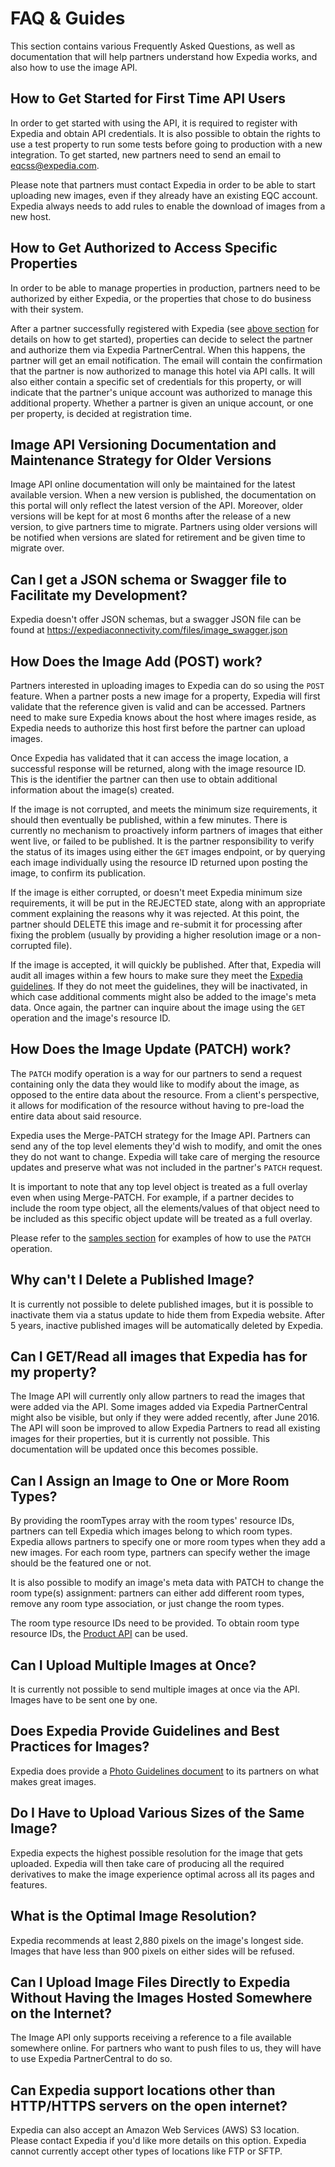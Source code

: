 # FAQ & Guides
This section contains various Frequently Asked Questions, as well as documentation that will help partners understand how Expedia works, and also how to use the image API.

<a name="/howtogetstarted"></a>
## How to Get Started for First Time API Users
In order to get started with using the API, it is required to register with Expedia and obtain API credentials. It is also possible to obtain the rights to use a test property to run some tests before going to production with a new integration. To get started, new partners need to send an email to <a href="mailto:eqcss@expedia.com">eqcss@expedia.com</a>.

Please note that partners must contact Expedia in order to be able to start uploading new images, even if they already have an existing EQC account. Expedia always needs to add rules to enable the download of images from a new host.

## How to Get Authorized to Access Specific Properties
In order to be able to manage properties in production, partners need to be authorized by either Expedia, or the properties that chose to do business with their system.

After a partner successfully registered with Expedia (see [above section](#/howtogetstarted) for details on how to get started), properties can decide to select the partner and authorize them via Expedia PartnerCentral. When this happens, the partner will get an email notification. The email will contain the confirmation that the partner is now authorized to manage this hotel via API calls. It will also either contain a specific set of credentials for this property, or will indicate that the partner's unique account was authorized to manage this additional property. Whether a partner is given an unique account, or one per property, is decided at registration time.

## Image API Versioning Documentation and Maintenance Strategy for Older Versions

Image API online documentation will only be maintained for the latest available version. When a new version is published, the documentation on this portal will only reflect the latest version of the API. Moreover, older versions will be kept for at most 6 months after the release of a new version, to give partners time to migrate. Partners using older versions will be notified when versions are slated for retirement and be given time to migrate over.

## Can I get a JSON schema or Swagger file to Facilitate my Development?

Expedia doesn't offer JSON schemas, but a swagger JSON file can be found at 
<https://expediaconnectivity.com/files/image_swagger.json>

## How Does the Image Add (POST) work?

Partners interested in uploading images to Expedia can do so using the `POST` feature. When a partner posts a new image for a property, Expedia will first validate that the reference given is valid and can be accessed. Partners need to make sure Expedia knows about the host where images reside, as Expedia needs to authorize this host first before the partner can upload images.

Once Expedia has validated that it can access the image location, a successful response will be returned, along with the image resource ID. This is the identifier the partner can then use to obtain additional information about the image(s) created.

If the image is not corrupted, and meets the minimum size requirements, it should then eventually be published, within a few minutes. There is currently no mechanism to proactively inform partners of images that either went live, or failed to be published. It is the partner responsibility to verify the status of its images using either the `GET` images endpoint, or by querying each image individually using the resource ID returned upon posting the image, to confirm its publication.

If the image is either corrupted, or doesn't meet Expedia minimum size requirements, it will be put in the REJECTED state, along with an appropriate comment explaining the reasons why it was rejected. At this point, the partner should DELETE this image and re-submit it for processing after fixing the problem (usually by providing a higher resolution image or a non-corrupted file).

If the image is accepted, it will quickly be published. After that, Expedia will audit all images within a few hours to make sure they meet the [Expedia guidelines](https://expediagso.secure.force.com/kb/articles/en_US/Policy/About-Rejected-Photos/?q=Photos&l=en_US&fs=Search&pn=1). If they do not meet the guidelines, they will be inactivated, in which case additional comments might also be added to the image's meta data. Once again, the partner can inquire about the image using the `GET` operation and the image's resource ID.

## How Does the Image Update (PATCH) work?

The `PATCH` modify operation is a way for our partners to send a request containing only the data they would like to modify about the image, as opposed to the entire data about the resource. From a client's perspective, it allows for modification of the resource without having to pre-load the entire data about said resource.

Expedia uses the Merge-PATCH strategy for the Image API. Partners can send any of the top level elements they'd wish to modify, and omit the ones they do not want to change. Expedia will take care of merging the resource updates and preserve what was not included in the partner's `PATCH` request.

It is important to note that any top level object is treated as a full overlay even when using Merge-PATCH. For example, if a partner decides to include the room type object, all the elements/values of that object need to be included as this specific object update will be treated as a full overlay.

Please refer to the [samples section](/apis/product-management/image-api/sample-messages.html) for examples of how to use the `PATCH` operation.

## Why can't I Delete a Published Image?

It is currently not possible to delete published images, but it is possible to inactivate them via a status update to hide them from Expedia website. After 5 years, inactive published images will be automatically deleted by Expedia.

## Can I GET/Read all images that Expedia has for my property?

The Image API will currently only allow partners to read the images that were added via the API. Some images added via Expedia PartnerCentral might also be visible, but only if they were added recently, after June 2016. The API will soon be improved to allow Expedia Partners to read all existing images for their properties, but it is currently not possible. This documentation will be updated once this becomes possible.

## Can I Assign an Image to One or More Room Types?

By providing the roomTypes array with the room types' resource IDs, partners can tell Expedia which images belong to which room types. Expedia allows partners to specify one or more room types when they add a new images. For each room type, partners can specify wether the image should be the featured one or not.

It is also possible to modify an image's meta data with PATCH to change the room type(s) assignment: partners can either add different room types, remove any room type association, or just change the room types.

The room type resource IDs need to be provided. To obtain room type resource IDs, the [Product API](/apis/product-management/product-api/quick-start.html) can be used.

## Can I Upload Multiple Images at Once?

It is currently not possible to send multiple images at once via the API. Images have to be sent one by one.

## Does Expedia Provide Guidelines and Best Practices for Images?

Expedia does provide a [Photo Guidelines document](https://a.travel-assets.com/epc/content-ui/trunk/9b41a87/pdf/PhotoTips.en-US.pdf) to its partners on what makes great images.

## Do I Have to Upload Various Sizes of the Same Image?

Expedia expects the highest possible resolution for the image that gets uploaded. Expedia will then take care of producing all the required derivatives to make the image experience optimal across all its pages and features.

## What is the Optimal Image Resolution?

Expedia recommends at least 2,880 pixels on the image's longest side. Images that have less than 900 pixels on either sides will be refused.

## Can I Upload Image Files Directly to Expedia Without Having the Images Hosted Somewhere on the Internet?

The Image API only supports receiving a reference to a file available somewhere online. For partners who want to push files to us, they will have to use Expedia PartnerCentral to do so.

## Can Expedia support locations other than HTTP/HTTPS servers on the open internet?

Expedia can also accept an Amazon Web Services (AWS) S3 location. Please contact Expedia if you'd like more details on this option. Expedia cannot currently accept other types of locations like FTP or SFTP.
